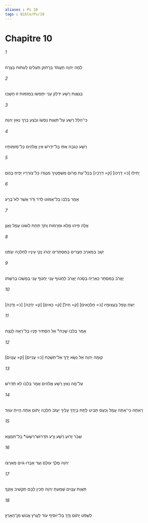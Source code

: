 ```yaml
---
aliases : Ps 10
tags : Bible/Ps/10
---
```


# Chapitre 10

###### 1
לָמָה יְהוָה תַּעֲמֹד בְּרָחֹוק תַּעְלִים לְעִתֹּות בַּצָּרָה׃
###### 2
בְּגַאֲוַת רָשָׁע יִדְלַק עָנִי יִתָּפְשׂוּ בִּמְזִמֹּות זוּ חָשָׁבוּ׃
###### 3
כִּי־הִלֵּל רָשָׁע עַל־תַּאֲוַת נַפְשֹׁו וּבֹצֵעַ בֵּרֵךְ נִאֵץ יְהוָה׃
###### 4
רָשָׁע כְּגֹבַהּ אַפֹּו בַּל־יִדְרֹשׁ אֵין אֱלֹהִים כָּל־מְזִמֹּותָיו׃
###### 5
יָחִילוּ [כ= דָרְכּו] [ק= דְרָכָיו] בְּכָל־עֵת מָרֹום מִשְׁפָּטֶיךָ מִנֶּגְדֹּו כָּל־צֹורְרָיו יָפִיחַ בָּהֶם׃
###### 6
אָמַר בְּלִבֹּו בַּל־אֶמֹּוט לְדֹר וָדֹר אֲשֶׁר לֹא־בְרָע׃
###### 7
אָלָה פִּיהוּ מָלֵא וּמִרְמֹות וָתֹךְ תַּחַת לְשֹׁונֹו עָמָל וָאָוֶן׃
###### 8
יֵשֵׁב בְּמַאְרַב חֲצֵרִים בַּמִּסְתָּרִים יַהֲרֹג נָקִי עֵינָיו לְחֵלְכָה יִצְפֹּנוּ׃
###### 9
יֶאֱרֹב בַּמִּסְתָּר כְּאַרְיֵה בְסֻכֹּה יֶאֱרֹב לַחֲטֹוף עָנִי יַחְטֹף עָנִי בְּמָשְׁכֹו בְרִשְׁתֹּו׃
###### 10
[כ= וַדָּכַה] [ק= יִדְכֶּה] יָשֹׁחַ וְנָפַל בַּעֲצוּמָיו [כ= חֶלְכָּאִים] [ק= חֵיל] [ק= כָּאִים]׃
###### 11
אָמַר בְּלִבֹּו שָׁכַח* אֵל הִסְתִּיר פָּנָיו בַּל־רָאָה לָנֶצַח׃
###### 12
קוּמָה יְהוָה אֵל נְשָׂא יָדֶךָ אַל־תִּשְׁכַּח [כ= עֲנִיִּים] [ק= עֲנָוִים]׃
###### 13
עַל־מֶה נִאֵץ רָשָׁע אֱלֹהִים אָמַר בְּלִבֹּו לֹא תִּדְרֹשׁ׃
###### 14
רָאִתָה כִּי־אַתָּה עָמָל וָכַעַס תַּבִּיט לָתֵת בְּיָדֶךָ עָלֶיךָ יַעֲזֹב חֵלֶכָה יָתֹום אַתָּה הָיִיתָ עֹוזֵר׃
###### 15
שְׁבֹר זְרֹועַ רָשָׁע וָרָע תִּדְרֹושׁ־רִשְׁעֹו* בַל־תִּמְצָא׃
###### 16
יְהוָה מֶלֶךְ עֹולָם וָעֶד אָבְדוּ גֹויִם מֵאַרְצֹו׃
###### 17
תַּאֲוַת עֲנָוִים שָׁמַעְתָּ יְהוָה תָּכִין לִבָּם תַּקְשִׁיב אָזְנֶךָ׃
###### 18
לִשְׁפֹּט יָתֹום וָדָךְ בַּל־יֹוסִיף עֹוד לַעֲרֹץ אֱנֹושׁ מִן־הָאָרֶץ׃
